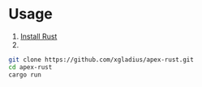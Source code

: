 # Usage
1. [Install Rust](https://www.rust-lang.org/tools/install)
2. 
```bash 
git clone https://github.com/xgladius/apex-rust.git 
cd apex-rust
cargo run